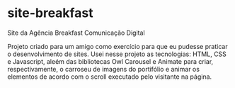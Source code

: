 # site-breakfast
 Site da Agência Breakfast Comunicação Digital

 Projeto criado para um amigo como exercício para que eu pudesse praticar o desenvolvimento de sites.
 Usei nesse projeto as tecnologias: HTML, CSS e Javascript, aleém das bibliotecas Owl Carousel e Animate para criar, respectivamente, o carroseu de imagens do portifólio e animar os elementos de acordo com o scroll executado pelo visitante na página.
